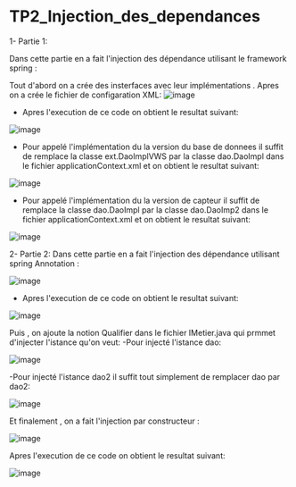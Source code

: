 # TP2_Injection_des_dependances

1- Partie 1:

Dans cette partie en a fait l'injection des dépendance utilisant le framework spring :

Tout d'abord on a crée des insterfaces avec leur implémentations .
Apres on a crée le fichier de configaration XML:
![image](https://user-images.githubusercontent.com/102295113/162547998-297aa771-158b-43fc-ba5a-ef10b1eb2b14.png)

- Apres l'execution de ce code on obtient le resultat suivant:

![image](https://user-images.githubusercontent.com/102295113/162549639-15fb0eaa-c07c-4c0a-8a04-bed734552f81.png)

- Pour appelé l'implémentation du la version du base de donnees il suffit de remplace la classe ext.DaoImplVWS par la classe dao.DaoImpl dans le fichier applicationContext.xml et on obtient le resultat suivant:

![image](https://user-images.githubusercontent.com/102295113/162549593-1b1ee040-377e-4ee9-bad0-b3689131c6a9.png)

- Pour appelé l'implémentation du la version de capteur il suffit de remplace la classe dao.DaoImpl par la classe dao.DaoImp2 dans le fichier applicationContext.xml et on obtient le resultat suivant:

![image](https://user-images.githubusercontent.com/102295113/162550501-9c84f1e3-a936-40a9-8303-9b381014c39a.png)


2- Partie 2:
Dans cette partie en a fait l'injection des dépendance utilisant spring Annotation :

![image](https://user-images.githubusercontent.com/102295113/162550473-da3c95f9-2cc9-4ae8-b1a4-b0e983e9f064.png)

-  Apres l'execution de ce code on obtient le resultat suivant:

![image](https://user-images.githubusercontent.com/102295113/162548214-bcf2334d-8b58-4704-b398-b9178cf312e3.png)

Puis , on ajoute la notion Qualifier dans le fichier IMetier.java qui prmmet d'injecter l'istance qu'on veut:
-Pour injecté l'istance dao:

![image](https://user-images.githubusercontent.com/102295113/162550168-4b20fa48-8a2d-4a52-bad4-37907b411cd1.png)

-Pour injecté l'istance dao2 il suffit tout simplement de remplacer dao par dao2:

![image](https://user-images.githubusercontent.com/102295113/162550248-edbec471-7b81-4d77-85b4-99707b122715.png)

Et finalement , on a fait l'injection par constructeur :

![image](https://user-images.githubusercontent.com/102295113/162550591-1ffb90e4-6e6b-4f55-b5d2-26137a615b8c.png)

Apres l'execution de ce code on obtient le resultat suivant: 

![image](https://user-images.githubusercontent.com/102295113/162550635-ae3276a6-577d-43b8-84f7-05c69b747a97.png)





